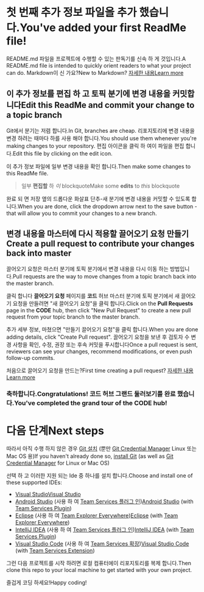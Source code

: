 # <a name="youve-added-your-first-readme-file"></a><span data-ttu-id="f0e11-101">첫 번째 추가 정보 파일을 추가 했습니다.</span><span class="sxs-lookup"><span data-stu-id="f0e11-101">You've added your first ReadMe file!</span></span>
<span data-ttu-id="f0e11-102">README.md 파일을 프로젝트에 수행할 수 있는 판독기를 신속 하 게 것입니다.</span><span class="sxs-lookup"><span data-stu-id="f0e11-102">A README.md file is intended to quickly orient readers to what your project can do.</span></span>  <span data-ttu-id="f0e11-103">Markdown이 신 가요?</span><span class="sxs-lookup"><span data-stu-id="f0e11-103">New to Markdown?</span></span> [<span data-ttu-id="f0e11-104">자세한 내용</span><span class="sxs-lookup"><span data-stu-id="f0e11-104">Learn more</span></span>](https://go.microsoft.com/fwlink/p/?LinkId=524306&clcid=0x409)

## <a name="edit-this-readme-and-commit-your-change-to-a-topic-branch"></a><span data-ttu-id="f0e11-105">이 추가 정보를 편집 하 고 토픽 분기에 변경 내용을 커밋합니다</span><span class="sxs-lookup"><span data-stu-id="f0e11-105">Edit this ReadMe and commit your change to a topic branch</span></span>
<span data-ttu-id="f0e11-106">Git에서 분기는 저렴 합니다.</span><span class="sxs-lookup"><span data-stu-id="f0e11-106">In Git, branches are cheap.</span></span>  <span data-ttu-id="f0e11-107">리포지토리에 변경 내용을 변경 하려는 때마다 하를 사용 해야 합니다.</span><span class="sxs-lookup"><span data-stu-id="f0e11-107">You should use them whenever you're making changes to your repository.</span></span>  <span data-ttu-id="f0e11-108">편집 아이콘을 클릭 하 여이 파일을 편집 합니다.</span><span class="sxs-lookup"><span data-stu-id="f0e11-108">Edit this file by clicking on the edit icon.</span></span>

<span data-ttu-id="f0e11-109">이 추가 정보 파일에 일부 변경 내용을 확인 합니다.</span><span class="sxs-lookup"><span data-stu-id="f0e11-109">Then make some changes to this ReadMe file.</span></span>

> <span data-ttu-id="f0e11-110">일부 **편집할** 하 _이_ blockquote</span><span class="sxs-lookup"><span data-stu-id="f0e11-110">Make some **edits** to _this_ blockquote</span></span>

<span data-ttu-id="f0e11-111">완료 되 면 저장 옆의 드롭다운 화살표 단추-새 분기에 변경 내용을 커밋할 수 있도록 합니다.</span><span class="sxs-lookup"><span data-stu-id="f0e11-111">When you are done, click the dropdown arrow next to the save button - that will allow you to commit your changes to a new branch.</span></span>

## <a name="create-a-pull-request-to-contribute-your-changes-back-into-master"></a><span data-ttu-id="f0e11-112">변경 내용을 마스터에 다시 적용할 끌어오기 요청 만들기</span><span class="sxs-lookup"><span data-stu-id="f0e11-112">Create a pull request to contribute your changes back into master</span></span>
<span data-ttu-id="f0e11-113">끌어오기 요청은 마스터 분기에 토픽 분기에서 변경 내용을 다시 이동 하는 방법입니다.</span><span class="sxs-lookup"><span data-stu-id="f0e11-113">Pull requests are the way to move changes from a topic branch back into the master branch.</span></span>

<span data-ttu-id="f0e11-114">클릭 합니다 **끌어오기 요청** 페이지를 **코드** 허브 마스터 분기에 토픽 분기에서 새 끌어오기 요청을 만들려면 "새 끌어오기 요청"을 클릭 합니다.</span><span class="sxs-lookup"><span data-stu-id="f0e11-114">Click on the **Pull Requests** page in the **CODE** hub, then click "New Pull Request" to create a new pull request from your topic branch to the master branch.</span></span>

<span data-ttu-id="f0e11-115">추가 세부 정보, 마쳤으면 "만들기 끌어오기 요청"을 클릭 합니다.</span><span class="sxs-lookup"><span data-stu-id="f0e11-115">When you are done adding details, click "Create Pull request".</span></span> <span data-ttu-id="f0e11-116">끌어오기 요청을 보낸 후 검토자 수 변경 사항을 확인, 수정, 권장 또는 후속 커밋을 푸시합니다</span><span class="sxs-lookup"><span data-stu-id="f0e11-116">Once a pull request is sent, reviewers can see your changes, recommend modifications, or even push follow-up commits.</span></span>

<span data-ttu-id="f0e11-117">처음으로 끌어오기 요청을 만드는?</span><span class="sxs-lookup"><span data-stu-id="f0e11-117">First time creating a pull request?</span></span>  [<span data-ttu-id="f0e11-118">자세한 내용</span><span class="sxs-lookup"><span data-stu-id="f0e11-118">Learn more</span></span>](https://go.microsoft.com/fwlink/?LinkId=533211&clcid=0x409)

### <a name="congratulations-youve-completed-the-grand-tour-of-the-code-hub"></a><span data-ttu-id="f0e11-119">축하합니다.</span><span class="sxs-lookup"><span data-stu-id="f0e11-119">Congratulations!</span></span> <span data-ttu-id="f0e11-120">코드 허브 그랜드 둘러보기를 완료 했습니다.</span><span class="sxs-lookup"><span data-stu-id="f0e11-120">You've completed the grand tour of the CODE hub!</span></span>

# <a name="next-steps"></a><span data-ttu-id="f0e11-121">다음 단계</span><span class="sxs-lookup"><span data-stu-id="f0e11-121">Next steps</span></span>

<span data-ttu-id="f0e11-122">따라서 아직 수행 하지 않은 경우 [Git 설치](https://git-scm.com/downloads) (뿐만 [Git Credential Manager](https://java.visualstudio.com/Downloads/gitcredentialmanager/Index) Linux 또는 Mac OS 용)</span><span class="sxs-lookup"><span data-stu-id="f0e11-122">If you haven't already done so, [install Git](https://git-scm.com/downloads) (as well as [Git Credential Manager](https://java.visualstudio.com/Downloads/gitcredentialmanager/Index) for Linux or Mac OS)</span></span>

<span data-ttu-id="f0e11-123">선택 하 고 이러한 지원 되는 Ide 중 하나를 설치 합니다.</span><span class="sxs-lookup"><span data-stu-id="f0e11-123">Choose and install one of these supported IDEs:</span></span>
* [<span data-ttu-id="f0e11-124">Visual Studio</span><span class="sxs-lookup"><span data-stu-id="f0e11-124">Visual Studio</span></span>](https://go.microsoft.com/fwlink/?LinkId=309297&clcid=0x409&slcid=0x409)
* <span data-ttu-id="f0e11-125">[Android Studio](https://developer.android.com/studio) (사용 하 여 [Team Services 플러그 인](https://java.visualstudio.com/Downloads/intellijplugin/Index))</span><span class="sxs-lookup"><span data-stu-id="f0e11-125">[Android Studio](https://developer.android.com/studio) (with [Team Services Plugin](https://java.visualstudio.com/Downloads/intellijplugin/Index))</span></span>
* <span data-ttu-id="f0e11-126">[Eclipse](https://www.eclipse.org/downloads) (사용 하 여 [Team Explorer Everywhere](https://java.visualstudio.com/Downloads/eclipseplugin/Index))</span><span class="sxs-lookup"><span data-stu-id="f0e11-126">[Eclipse](https://www.eclipse.org/downloads) (with [Team Explorer Everywhere](https://java.visualstudio.com/Downloads/eclipseplugin/Index))</span></span>
* <span data-ttu-id="f0e11-127">[IntelliJ IDEA](https://www.jetbrains.com/idea/download) (사용 하 여 [Team Services 플러그 인](https://java.visualstudio.com/Downloads/intellijplugin/Index))</span><span class="sxs-lookup"><span data-stu-id="f0e11-127">[IntelliJ IDEA](https://www.jetbrains.com/idea/download) (with [Team Services Plugin](https://java.visualstudio.com/Downloads/intellijplugin/Index))</span></span>
* <span data-ttu-id="f0e11-128">[Visual Studio Code](https://code.visualstudio.com/Download) (사용 하 여 [Team Services 확장](https://java.visualstudio.com/Downloads/visualstudiocode/Index))</span><span class="sxs-lookup"><span data-stu-id="f0e11-128">[Visual Studio Code](https://code.visualstudio.com/Download) (with [Team Services Extension](https://java.visualstudio.com/Downloads/visualstudiocode/Index))</span></span>

<span data-ttu-id="f0e11-129">그런 다음 프로젝트를 시작 하려면 로컬 컴퓨터에이 리포지토리를 복제 합니다.</span><span class="sxs-lookup"><span data-stu-id="f0e11-129">Then clone this repo to your local machine to get started with your own project.</span></span>
  
<span data-ttu-id="f0e11-130">즐겁게 코딩 하세요!</span><span class="sxs-lookup"><span data-stu-id="f0e11-130">Happy coding!</span></span>
